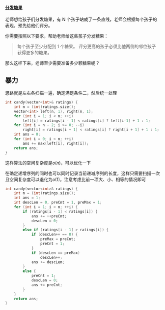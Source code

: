 #### [分发糖果](https://leetcode-cn.com/problems/candy/)

老师想给孩子们分发糖果，有 N 个孩子站成了一条直线，老师会根据每个孩子的表现，预先给他们评分。

你需要按照以下要求，帮助老师给这些孩子分发糖果：

> 每个孩子至少分配到 1 个糖果。
> 评分更高的孩子必须比他两侧的邻位孩子获得更多的糖果。

那么这样下来，老师至少需要准备多少颗糖果呢？





##  暴力

思路就是左右各扫描一遍，确定满足条件二，然后统一处理

```c++
int candy(vector<int>& ratings) {
	int n = (int)ratings.size();
	vector<int> left(n, 1), right(n, 1);
	for (int i = 1; i < n; ++i) 
		left[i] = ratings[i - 1] < ratings[i] ? left[i-1] + 1 : 1;
	for (int i = n - 2; i >= 0; --i) 
		right[i] = ratings[i + 1] < ratings[i] ? right[i + 1] + 1 : 1;
	int ans = 0;
	for (int i = 0; i < n; ++i)
		ans += max(left[i], right[i]);
	return ans;
}
```

这样算法的空间复杂度是$o(n)$，可以优化一下

在确定递增序列的同时也可以同时记录当前递减序列的长度，这样只需要扫描一次且空间复杂度可以退化为$o(1)$，注意考虑比前一项大、小、相等的情况即可

```c++
int candy(vector<int>& ratings) {
	int n = (int)ratings.size();
	int ans = 1;
	int descLen = 0, preCnt = 1, preMax = 1;
	for (int i = 1; i < n; ++i) {
		if (ratings[i - 1] < ratings[i]) {
			ans += ++preCnt;
			descLen = 0;
		}
		else if (ratings[i - 1] > ratings[i]) {
			if (descLen++ == 0) {
				preMax = preCnt;
				preCnt = 1;
			}
			if (descLen == preMax)
				descLen++;
			ans += descLen;
		}
		else {
			preCnt = 1;
			descLen = 0;
			ans += preCnt;
		}
	}
	return ans;
}
```

